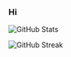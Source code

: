### Hi
![GitHub Stats](https://github-readme-stats.vercel.app/api?username=breeworks&show_icons=true&theme=github)

![GitHub Streak](https://github-readme-streak-stats.herokuapp.com/?user=breeworks&theme=github)

